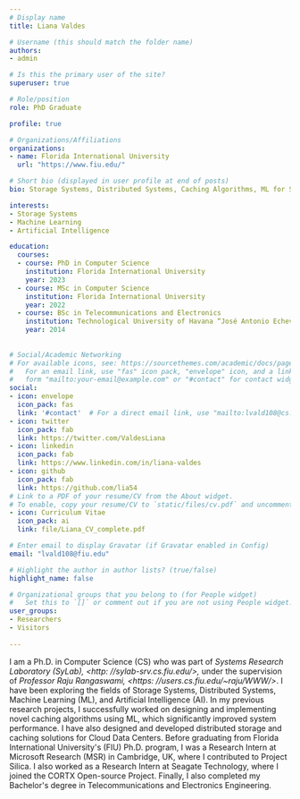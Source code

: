 ```yaml
---
# Display name
title: Liana Valdes

# Username (this should match the folder name)
authors:
- admin

# Is this the primary user of the site?
superuser: true

# Role/position
role: PhD Graduate

profile: true

# Organizations/Affiliations
organizations:
- name: Florida International University
  url: "https://www.fiu.edu/"

# Short bio (displayed in user profile at end of posts)
bio: Storage Systems, Distributed Systems, Caching Algorithms, ML for Systems, Systems for ML, OS, Team Leadership, Innovation, Motivation, Empathy, Technology, Networking, Creativity, and Relationship Building.

interests:
- Storage Systems
- Machine Learning
- Artificial Intelligence

education:
  courses:
  - course: PhD in Computer Science 
    institution: Florida International University
    year: 2023
  - course: MSc in Computer Science
    institution: Florida International University
    year: 2022
  - course: BSc in Telecommunications and Electronics
    institution: Technological University of Havana “José Antonio Echeverría”
    year: 2014
    
        
# Social/Academic Networking
# For available icons, see: https://sourcethemes.com/academic/docs/page-builder/#icons
#   For an email link, use "fas" icon pack, "envelope" icon, and a link in the
#   form "mailto:your-email@example.com" or "#contact" for contact widget.
social:
- icon: envelope
  icon_pack: fas
  link: '#contact'  # For a direct email link, use "mailto:lvald108@cs.fiu.edu".
- icon: twitter
  icon_pack: fab
  link: https://twitter.com/ValdesLiana
- icon: linkedin
  icon_pack: fab
  link: https://www.linkedin.com/in/liana-valdes
- icon: github
  icon_pack: fab
  link: https://github.com/lia54
# Link to a PDF of your resume/CV from the About widget.
# To enable, copy your resume/CV to `static/files/cv.pdf` and uncomment the lines below.
- icon: Curriculum Vitae
  icon_pack: ai
  link: file/Liana_CV_complete.pdf

# Enter email to display Gravatar (if Gravatar enabled in Config)
email: "lvald108@fiu.edu"

# Highlight the author in author lists? (true/false)
highlight_name: false

# Organizational groups that you belong to (for People widget)
#   Set this to `[]` or comment out if you are not using People widget.
user_groups:
- Researchers
- Visitors
  
---
```

I am a Ph.D. in Computer Science (CS) who was part of *Systems Research Laboratory (SyLab), <http: //sylab-srv.cs.fiu.edu/>,* under the supervision of *Professor Raju Rangaswami, <https: //users.cs.fiu.edu/~raju/WWW/>*. I have been exploring the fields of Storage Systems, Distributed Systems, Machine Learning (ML), and Artificial Intelligence (AI). In my previous research projects, I successfully worked on designing and implementing novel caching algorithms using ML, which significantly improved system performance. I have also designed and developed distributed storage and caching solutions for Cloud Data Centers.
Before graduating from Florida International University's (FIU) Ph.D. program, I was a Research Intern at Microsoft Research (MSR) in Cambridge, UK, where I contributed to Project Silica. I also worked as a Research Intern at Seagate Technology, where I joined the CORTX Open-source Project. Finally, I also completed my Bachelor's degree in Telecommunications and Electronics Engineering.








